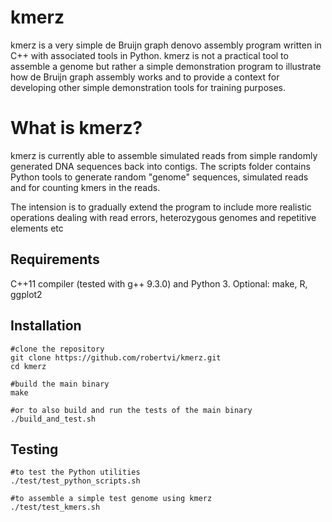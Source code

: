 # kmerz
kmerz is a very simple de Bruijn graph denovo assembly program written in C++ with associated tools in Python. kmerz is not a practical tool to assemble a genome but rather a simple demonstration program to illustrate how de Bruijn graph assembly works and to provide a context for developing other simple demonstration tools for training purposes.

# What is kmerz?
kmerz is currently able to assemble simulated reads from simple randomly generated DNA sequences back into contigs. The scripts folder contains Python tools to generate random "genome" sequences, simulated reads and for counting kmers in the reads.

The intension is to gradually extend the program to include more realistic operations dealing with read errors, heterozygous genomes and repetitive elements etc

## Requirements

C++11 compiler (tested with g++ 9.3.0) and Python 3.
Optional: make, R, ggplot2

## Installation

    #clone the repository
    git clone https://github.com/robertvi/kmerz.git
    cd kmerz

    #build the main binary
    make

    #or to also build and run the tests of the main binary
    ./build_and_test.sh

## Testing

    #to test the Python utilities
    ./test/test_python_scripts.sh

    #to assemble a simple test genome using kmerz
    ./test/test_kmers.sh
